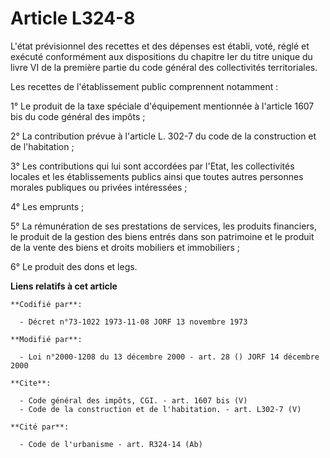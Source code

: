 # Article L324-8

L'état prévisionnel des recettes et des dépenses est établi, voté, réglé et exécuté conformément aux dispositions du chapitre
Ier du titre unique du livre VI de la première partie du code général des collectivités territoriales. 

Les recettes de l'établissement public comprennent notamment : 

1° Le produit de la taxe spéciale d'équipement mentionnée à l'article 1607 bis du code général des impôts ; 

2° La contribution prévue à l'article L. 302-7 du code de la construction et de l'habitation ; 

3° Les contributions qui lui sont accordées par l'Etat, les collectivités locales et les établissements publics ainsi que
toutes autres personnes morales publiques ou privées intéressées ; 

4° Les emprunts ; 

5° La rémunération de ses prestations de services, les produits financiers, le produit de la gestion des biens entrés dans
son patrimoine et le produit de la vente des biens et droits mobiliers et immobiliers ; 

6° Le produit des dons et legs.

**Liens relatifs à cet article**

	**Codifié par**:

	  - Décret n°73-1022 1973-11-08 JORF 13 novembre 1973

	**Modifié par**:

	  - Loi n°2000-1208 du 13 décembre 2000 - art. 28 () JORF 14 décembre 2000

	**Cite**:

	  - Code général des impôts, CGI. - art. 1607 bis (V)
	  - Code de la construction et de l'habitation. - art. L302-7 (V)

	**Cité par**:

	  - Code de l'urbanisme - art. R324-14 (Ab)
